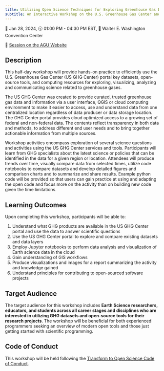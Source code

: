 ```yaml
---
title: Utilizing Open Science Techniques for Exploring Greenhouse Gas Data
subtitle: An Interactive Workshop on the U.S. Greenhouse Gas Center and VEDA Tools for use in Earth Science Research
---
```

📅 Jan 28, 2024, 🕣 01:00 PM - 04:30 PM EST, 📍 Walter E. Washington Convention Center

🔗 [Session on the AGU Website](https://www.agu.org/annual-meeting/attend#register)

## Description

This half-day workshop will provide hands-on practice to efficiently use the U.S. Greenhouse Gas Center (US GHG Center) portal key datasets, open-source tools, and computing resources for exploring, visualizing, analyzing and communicating science related to greenhouse gases.

The US GHG Center was created to provide curated, trusted greenhouse gas data and information via a user interface, QGIS or cloud computing environment to make it easier to access, use and understand data from one centralized location regardless of data producer or data storage location.  The GHG Center portal provides cloud optimized access to a growing set of federal and non-federal data. The contents reflect transparency in both data and methods, to address different end user needs and to bring together actionable information from multiple sources. 

Workshop activities encompass exploration of several science questions and activities using the US GHG Center services and tools. Participants will learn from GHG specialists about the latest science or policies that can be identified in the data for a given region or location. Attendees will produce trends over time, visually compare data from selected times, utilize code notebooks to compare datasets and develop detailed figures and comparison charts and to summarize and share results. Example python code will be provided so that users can gain practice at using and adapting the open code and focus more on the activity than on building new code given the time limitations.

## Learning Outcomes

Upon completing this workshop, participants will be able to:
1. Understand what GHG products are available in the US GHG Center portal and use the data to answer scientific questions
2. Use the US GHG Center portal to explore and compare existing datasets and data layers
3. Employ Jupyter notebooks to perform data analysis and visualization of Earth science data in the cloud
4. Gain understanding of GIS workflows
5. Produce visualizations and images for a report summarizing the activity and knowledge gained
6. Understand principles for contributing to open-sourced software projects

## Target Audience

The target audience for this workshop includes **Earth Science researchers, educators, and students across all career stages and disciplines who are interested in utilizing GHG datasets and open-source tools for their research projects**. The workshop will be beneficial for both experienced programmers seeking an overview of modern open tools and those just getting started with scientific programming.

## Code of Conduct

This workshop will be held following the [Transform to Open Science Code of Conduct](https://github.com/nasa/Transform-to-Open-Science/blob/main/CODE_OF_CONDUCT.md).
